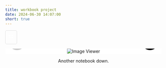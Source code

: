 ```yaml
---
title: workbook project
date: 2024-06-30 14:07:00
short: true
---
```


<style>
	.image-container {
		position: relative;
		display: flex;
		flex-direction: column;
		align-items: center;
		justify-content: center;
		width: 100%;
		max-width:522px;
		max-height: 80vh;
		overflow-y:scroll;
		background-color: white;
		margin-top: 12px;
	}
	img {
		max-width: 100%;
		max-height: 100% !important;
		border:none !important;
		box-shadow:none !important;
	}
	.controls {
		display: flex;
		justify-content: space-between;
		width: 100%;
		position: absolute;
		bottom: 12px;
	}
	button {
		padding: 12px 14px;
		border: none;
		border-radius: 100%;
		background-color: #000;
		color: white;
		cursor: pointer;
		font-size: 16px;
		margin: auto 12px;
		font-size: 24px;
	}
	button:disabled {
		background-color: #ccc;
		cursor: not-allowed;
	}
	#grid-view {
		display: none;
		flex-wrap: wrap;
		justify-content: center;
		width: 100%;
	}
	.grid-item {
		margin: 5px;
		cursor: pointer;
	}
	.grid-item img {
		width: 100px;
		height: 100px;
		object-fit: cover;
	}
	#toggle-view {
		position: relative;
		padding: 8px 10px;
		border: solid 1px rgba(0,0,0,0.12);
		background-color: transparent;
		color: white;
		cursor: pointer;
		font-size: 16px;
		border-radius: 5px;
		margin: 0 !important;
	}
</style>

<button id="toggle-view" onclick="toggleView()">🎞️</button>

<div class="image-container">
	<img id="image-viewer" src="https://thomas.design/blog/2024/06/30/workbook-project/00.jpeg" alt="Image Viewer">
	<div class="controls">
		<button id="prev" onclick="showPrev()" disabled="">←</button>
		<button id="next" onclick="showNext()">→</button>
	</div>
	<div id="grid-view"></div>
</div>

<div>
	<p style="text-align: center;">
		Another notebook down.
	</p>
</div>

<script>
	const images = [
		'00.jpeg',
		'01.jpeg',
		'02.jpeg',
		'03.jpeg',
		'04.jpeg',
		'05.jpeg',
		'06.jpeg',
		'07.jpeg',
		'08.jpeg',
		'09.jpeg',
		'010.jpeg',
		'011.jpeg',
		'012.jpeg',
		'013.jpeg',
		'014.jpeg',
		'015.jpeg',
		'016.jpeg',
		'017.jpeg',
		'018.jpeg',
		'019.jpeg',
		'020.jpeg',
		'021.jpeg',
		'022.jpeg',
		'023.jpeg',
		'024.jpeg',
		'025.jpeg',
		'026.jpeg',
		'027.jpeg',
		'028.jpeg',
		'029.jpeg',
		'030.jpeg',
		'031.jpeg',
		'032.jpeg',
		'033.jpeg',
		'034.jpeg',
		'035.jpeg',
		'036.jpeg',
		'037.jpeg',
		'038.jpeg',
		'039.jpeg',
		'040.jpeg',
		'041.jpeg',
		'042.jpeg',
		'043.jpeg',
		'044.jpeg',
		'045.jpeg',
		'046.jpeg',
		'047.jpeg',
		'048.jpeg',
		'049.jpeg',
		'050.jpeg',
		'051.jpeg',
		'052.jpeg',
		'053.jpeg',
		'054.jpeg',
		'055.jpeg',
		'056.jpeg',
		'057.jpeg',
		'058.jpeg',
		'059.jpeg',
		'060.jpeg',
		'061.jpeg',
		'062.jpeg',
		'063.jpeg',
		'064.jpeg',
		'065.jpeg',
		'066.jpeg',
		'067.jpeg',
		// Add more image filenames as needed
	];
	let currentIndex = 0;
	let gridView = false;

	function showImage(index) {
		const imageViewer = document.getElementById('image-viewer');
		imageViewer.src = `https://thomas.design/blog/2024/06/30/workbook-project/${images[index]}`;
		document.getElementById('prev').disabled = index === 0;
		document.getElementById('next').disabled = index === images.length - 1;
	}

	function showPrev() {
		if (currentIndex > 0) {
			currentIndex--;
			showImage(currentIndex);
		}
	}

	function showNext() {
		if (currentIndex < images.length - 1) {
			currentIndex++;
			showImage(currentIndex);
		}
	}

	function createGrid() {
		const gridView = document.getElementById('grid-view');
		gridView.innerHTML = '';
		images.forEach((img, index) => {
			const div = document.createElement('div');
			div.classList.add('grid-item');
			div.onclick = () => {
				currentIndex = index;
				toggleView();
				showImage(currentIndex);
			};
			const image = document.createElement('img');
			image.src = `https://thomas.design/blog/2024/06/30/workbook-project/${img}`;
			div.appendChild(image);
			gridView.appendChild(div);
		});
	}

	function toggleView() {
		const imageView = document.getElementById('image-viewer');
		const controls = document.querySelector('.controls');
		const gridView = document.getElementById('grid-view');
		const toggleButton = document.getElementById('toggle-view');

		if (gridView.style.display === 'none' || !gridView.style.display) {
			gridView.style.display = 'flex';
			imageView.style.display = 'none';
			controls.style.display = 'none';
			toggleButton.innerText = '📽️';
		} else {
			gridView.style.display = 'none';
			imageView.style.display = 'block';
			controls.style.display = 'flex';
			toggleButton.innerText = '🎞️';
		}
	}

	// Initialize the viewer with the first image and create the grid
	showImage(currentIndex);
	createGrid();
</script>
